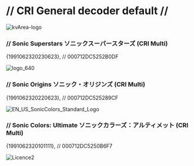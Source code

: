 # // CRI General decoder default //

![kvArea-logo](https://github.com/SonicSpace/Superstars-Encryption-USMs-Files/assets/88670125/76484c8a-aeb8-4bfa-b6d2-6b18957cc071)
### // Sonic Superstars ソニックスーパースターズ (CRI Multi)
{1991062320230623}, // 000712DC5252B0DF

![logo_640](https://github.com/SonicSpace/Superstars-Encryption-USMs-Files/assets/88670125/4fb41ed1-a2f2-4a19-9ef9-3df7bae1fed8)
### // Sonic Origins ソニック・オリジンズ (CRI Multi)
{1991062320220623}, // 000712DC525289CF

![EN_US_SonicColors_Standard_Logo](https://github.com/SonicSpace/Superstars-Encryption-USMs-Files/assets/88670125/cd91535b-0896-4859-8417-57b81037ffb2)
### // Sonic Colors: Ultimate ソニックカラーズ：アルティメット (CRI Multi)
{1991062320101111}, // 000712DC5250B6F7

![Licence2](https://github.com/SonicSpace/Encryption-USMs-Files/assets/88670125/1b0665f9-162a-4373-af7d-d271d3379411)
